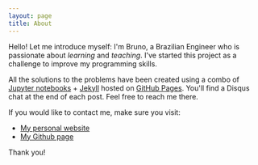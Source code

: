 ```yaml
---
layout: page
title: About
---
```


Hello! Let me introduce myself: I'm Bruno, a Brazilian Engineer who is passionate about *learning* and *teaching*. I've started this project as a challenge to improve my programming skills. 

All the solutions to the problems have been created using a combo of [Jupyter notebooks](http://jupyter.org/) + [Jekyll](https://jekyllrb.com/) hosted on [GitHub Pages](https://pages.github.com/). You'll find a Disqus chat at the end of each post. Feel free to reach me there.

If you would like to contact me, make sure you visit:

* [My personal website](http://www.bruno3s.com.br)
* [My Github page](https://www.github.com/bru1987)

Thank you!

